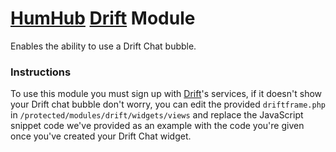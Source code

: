 # [HumHub](https://humhub.org/en) [Drift](https://www.drift.com/) Module
Enables the ability to use a Drift Chat bubble.

### Instructions
To use this module you must sign up with [Drift](https://www.drift.com/)'s services, if it doesn't show your Drift chat bubble don't worry, you can edit the provided `driftframe.php` in `/protected/modules/drift/widgets/views` and replace the JavaScript snippet code we've provided as an example with the code you're given once you've created your Drift Chat widget.
